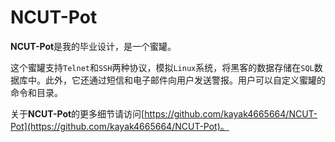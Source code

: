 # NCUT-Pot

**NCUT-Pot**是我的毕业设计，是一个蜜罐。
<!--more-->

这个蜜罐支持`Telnet`和`SSH`两种协议，模拟`Linux`系统，将黑客的数据存储在`SQL`数据库中。此外，它还通过短信和电子邮件向用户发送警报。用户可以自定义蜜罐的命令和目录。

关于**NCUT-Pot**的更多细节请访问[https://github.com/kayak4665664/NCUT-Pot](https://github.com/kayak4665664/NCUT-Pot)。
